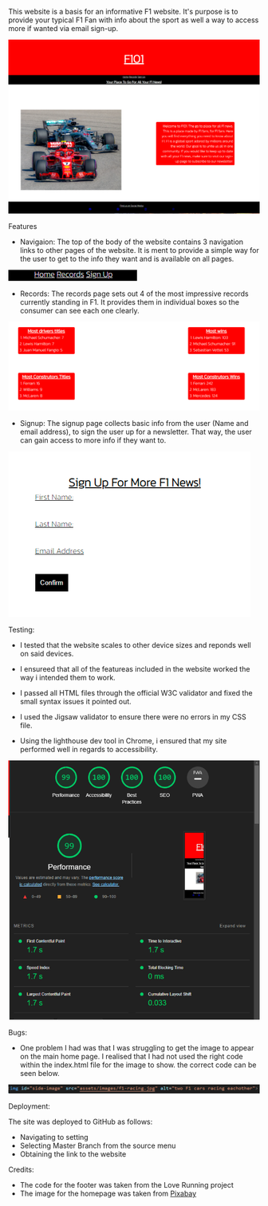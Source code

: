 This website is a basis for an informative F1 website. It's purpose is to provide your typical F1 Fan with info about the sport as well a way to access more if wanted via email sign-up.

![alt text](assets/images/F101.PNG)

Features
- Navigaion: 
The top of the body of the website contains 3 navigation links to other pages of the website. It is ment to provide a simple way for the user to get to the info they want and is available on all pages.

![alt text](assets/images/f101-nav.PNG)

- Records: 
The records page sets out 4 of the most impressive records currently standing in F1. It provides them in individual boxes so the consumer can see each one clearly.

![alt text](assets/images/f101-records.PNG)

- Signup: 
The signup page collects basic info from the user (Name and email address), to sign the user up for a newsletter. That way, the user can gain access to more info if they want to.

![alt text](assets/images/f101-signup.PNG)

Testing:

- I tested that the website scales to other device sizes and reponds well on said devices.

- I ensureed that all of the featureas included in the website worked the way i intended them to work.

- I passed all HTML files through the official W3C validator and fixed the small syntax issues it pointed out.

- I used the Jigsaw validator to ensure there were no errors in my CSS file.

- Using the lighthouse dev tool in Chrome, i ensured that my site performed well in regards to accessibility.

![alt text](assets/images/f101-lighthouse.PNG)

Bugs:

- One problem I had was that I was struggling to get the image to appear on the main home page. I realised that I had not used the right code within the index.html file for the image to show. the correct code can be seen below.

![alt text](assets/images/f101-error.PNG)

Deployment:

The site was deployed to GitHub as follows:

- Navigating to setting
- Selecting Master Branch from the source menu
- Obtaining the link to the website

Credits:
- The code for the footer was taken from the Love Running project
- The image for the homepage was taken from [Pixabay](https://pixabay.com)
